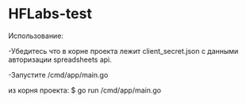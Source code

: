 # HFLabs-test

Использование:

-Убедитесь что в корне проекта лежит client_secret.json с данными авторизации spreadsheets api.

-Запустите /cmd/app/main.go

из корня проекта: $ go run /cmd/app/main.go
